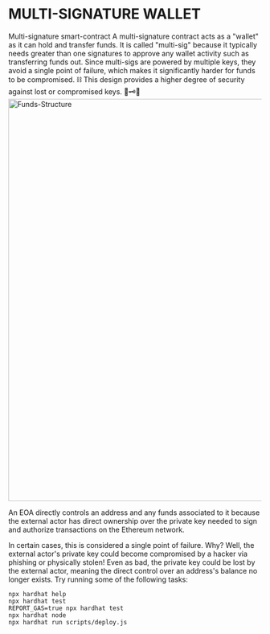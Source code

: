 # MULTI-SIGNATURE WALLET

Multi-signature smart-contract A multi-signature contract acts as a "wallet" as it can hold and transfer funds. It is called "multi-sig" because it typically needs greater than one signatures to approve any wallet activity such as transferring funds out. Since multi-sigs are powered by multiple keys, they avoid a single point of failure, which makes it significantly harder for funds to be compromised. ⛓ This design provides a higher degree of security against lost or compromised keys. 🔑🗝🔐
<img width="800" alt="Funds-Structure" src="https://user-images.githubusercontent.com/62570164/219172174-8bb1834f-d6ae-432a-b5a9-1eeb7196c829.png">

An EOA directly controls an address and any funds associated to it because the external actor has direct ownership over the private key needed to sign and authorize transactions on the Ethereum network.

In certain cases, this is considered a single point of failure. Why? Well, the external actor's private key could become compromised by a hacker via phishing or physically stolen! Even as bad, the private key could be lost by the external actor, meaning the direct control over an address's balance no longer exists.
Try running some of the following tasks:

```shell
npx hardhat help
npx hardhat test
REPORT_GAS=true npx hardhat test
npx hardhat node
npx hardhat run scripts/deploy.js
```
